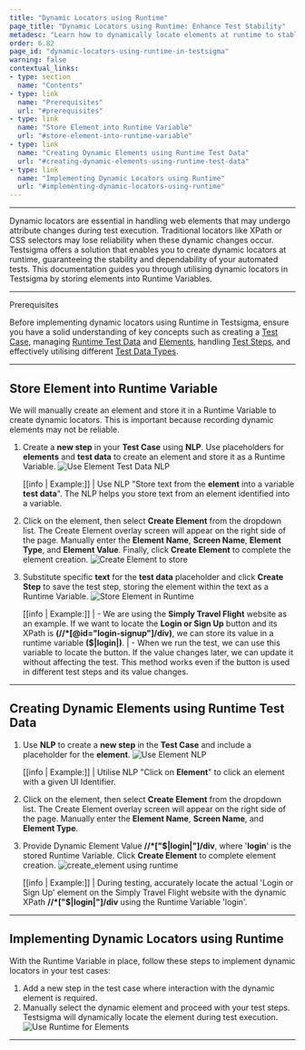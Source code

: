 ```yaml
---
title: "Dynamic Locators using Runtime"
page_title: "Dynamic Locators using Runtime: Enhance Test Stability"
metadesc: "Learn how to dynamically locate elements at runtime to stable automated tests. Efficiently manage elements in your testing workflow without interruptions."
order: 6.82
page_id: "dynamic-locators-using-runtime-in-testsigma"
warning: false
contextual_links:
- type: section
  name: "Contents"
- type: link
  name: "Prerequisites"
  url: "#prerequisites"
- type: link
  name: "Store Element into Runtime Variable"
  url: "#store-element-into-runtime-variable"
- type: link
  name: "Creating Dynamic Elements using Runtime Test Data"
  url: "#creating-dynamic-elements-using-runtime-test-data"
- type: link
  name: "Implementing Dynamic Locators using Runtime"
  url: "#implementing-dynamic-locators-using-runtime"  
---
```


---

Dynamic locators are essential in handling web elements that may undergo attribute changes during test execution. Traditional locators like XPath or CSS selectors may lose reliability when these dynamic changes occur. Testsigma offers a solution that enables you to create dynamic locators at runtime, guaranteeing the stability and dependability of your automated tests. This documentation guides you through utilising dynamic locators in Testsigma by storing elements into Runtime Variables.

---

<p id="prerequisites">Prerequisites</p>

Before implementing dynamic locators using Runtime in Testsigma, ensure you have a solid understanding of key concepts such as creating a [Test Case](https://testsigma.com/docs/test-cases/manage/add-edit-delete/#creating-a-test-case), managing [Runtime Test Data](https://testsigma.com/docs/test-data/types/runtime/) and [Elements](https://testsigma.com/docs/elements/web-apps/capture-single-element/), handling [Test Steps](https://testsigma.com/docs/test-cases/step-types/natural-language/), and effectively utilising different [Test Data Types](https://testsigma.com/docs/test-data/types/overview/).

---

## **Store Element into Runtime Variable**

We will manually create an element and store it in a Runtime Variable to create dynamic locators. This is important because recording dynamic elements may not be reliable.

1. Create a **new step** in your **Test Case** using **NLP**. Use placeholders for **elements** and **test data** to create an element and store it as a Runtime Variable. ![Use Element Test Data NLP](https://s3.amazonaws.com/static-docs.testsigma.com/new_images/projects/applications/element_testdata_runtime_ts.png)

    [[info | Example:]]
   | Use NLP "Store text from the **element** into a variable **test data**". The NLP helps you store text from an element identified into a variable.

2. Click on the element, then select **Create Element** from the dropdown list. The Create Element overlay screen will appear on the right side of the page. Manually enter the **Element Name**, **Screen Name**, **Element Type**, and **Element Value**. Finally, click **Create Element** to complete the element creation. ![Create Element to store](https://s3.amazonaws.com/static-docs.testsigma.com/new_images/projects/applications/storeelement_ts_dr.gif)

3. Substitute specific **text** for the **test data** placeholder and click **Create Step** to save the test step, storing the element within the text as a Runtime Variable. ![Store Element in Runtime](https://s3.amazonaws.com/static-docs.testsigma.com/new_images/projects/applications/storeelement_runimte.gif)

   [[info | Example:]]
   | - We are using the **Simply Travel Flight** website as an example. If we want to locate the **Login or Sign Up** button and its XPath is **(//\*[@id="login-signup"]/div)**, we can store its value in a runtime variable **($|login|)**. 
   | - When we run the test, we can use this variable to locate the button. If the value changes later, we can update it without affecting the test. This method works even if the button is used in different test steps and its value changes.

---

## **Creating Dynamic Elements using Runtime Test Data**

1. Use **NLP** to create a **new step** in the **Test Case** and include a placeholder for the **element**. ![Use Element NLP](https://s3.amazonaws.com/static-docs.testsigma.com/new_images/projects/applications/use_element_nlp.png)

   [[info | Example:]]
   | Utilise NLP "Click on **Element**" to click an element with a given UI Identifier.

2. Click on the element, then select **Create Element** from the dropdown list. The Create Element overlay screen will appear on the right side of the page. Manually enter the **Element Name**, **Screen Name**, and **Element Type**.
3. Provide Dynamic Element Value **//*["$|login|"]/div**, where '**login**' is the stored Runtime Variable. Click **Create Element** to complete element creation. ![create_element using runtime](https://s3.amazonaws.com/static-docs.testsigma.com/new_images/projects/applications/create_runtimeelement.gif)

   [[info | Example:]]
   | During testing, accurately locate the actual 'Login or Sign Up' element on the Simply Travel Flight website with the dynamic XPath **//*["$|login|"]/div** using the Runtime Variable 'login'.

---

## **Implementing Dynamic Locators using Runtime**

With the Runtime Variable in place, follow these steps to implement dynamic locators in your test cases:

1. Add a new step in the test case where interaction with the dynamic element is required.
2. Manually select the dynamic element and proceed with your test steps. Testsigma will dynamically locate the element during test execution. ![Use Runtime for Elements](https://s3.amazonaws.com/static-docs.testsigma.com/new_images/projects/applications/usedynamic_runtimevariable.gif)

---
